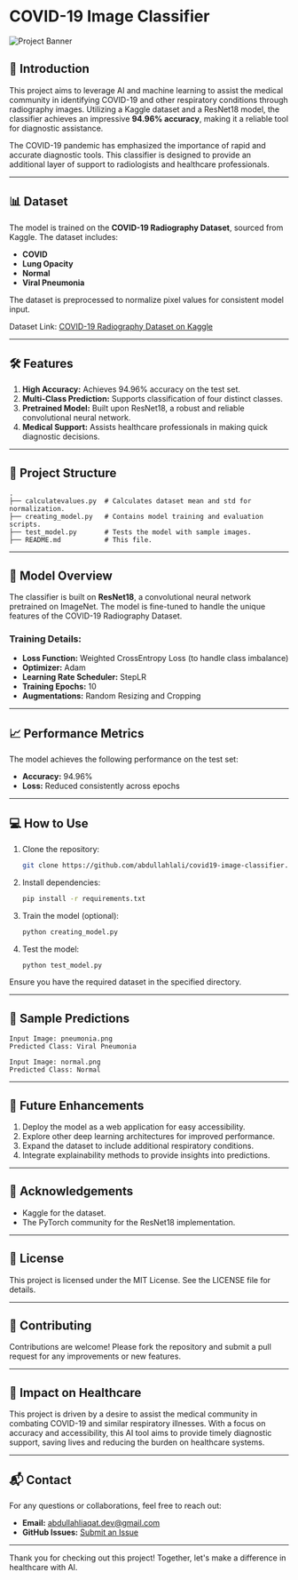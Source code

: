 # COVID-19 Image Classifier

![Project Banner](https://www.itnonline.com/sites/default/files/Chest.jpeg)

## 🚀 Introduction

This project aims to leverage AI and machine learning to assist the medical community in identifying COVID-19 and other respiratory conditions through radiography images. Utilizing a Kaggle dataset and a ResNet18 model, the classifier achieves an impressive **94.96% accuracy**, making it a reliable tool for diagnostic assistance.

The COVID-19 pandemic has emphasized the importance of rapid and accurate diagnostic tools. This classifier is designed to provide an additional layer of support to radiologists and healthcare professionals.

---

## 📊 Dataset

The model is trained on the **COVID-19 Radiography Dataset**, sourced from Kaggle. The dataset includes:

- **COVID**
- **Lung Opacity**
- **Normal**
- **Viral Pneumonia**

The dataset is preprocessed to normalize pixel values for consistent model input.

Dataset Link: [COVID-19 Radiography Dataset on Kaggle](https://www.kaggle.com/datasets/tawsifurrahman/covid19-radiography-database)

---

## 🛠️ Features

1. **High Accuracy:** Achieves 94.96% accuracy on the test set.
2. **Multi-Class Prediction:** Supports classification of four distinct classes.
3. **Pretrained Model:** Built upon ResNet18, a robust and reliable convolutional neural network.
4. **Medical Support:** Assists healthcare professionals in making quick diagnostic decisions.

---

## 📂 Project Structure

```plaintext
.
├── calculatevalues.py  # Calculates dataset mean and std for normalization.
├── creating_model.py   # Contains model training and evaluation scripts.
├── test_model.py       # Tests the model with sample images.
├── README.md           # This file.
```

---

## 🧠 Model Overview

The classifier is built on **ResNet18**, a convolutional neural network pretrained on ImageNet. The model is fine-tuned to handle the unique features of the COVID-19 Radiography Dataset.

### Training Details:
- **Loss Function:** Weighted CrossEntropy Loss (to handle class imbalance)
- **Optimizer:** Adam
- **Learning Rate Scheduler:** StepLR
- **Training Epochs:** 10
- **Augmentations:** Random Resizing and Cropping

---

## 📈 Performance Metrics

The model achieves the following performance on the test set:

- **Accuracy:** 94.96%
- **Loss:** Reduced consistently across epochs

---

## 💻 How to Use

1. Clone the repository:
   ```bash
   git clone https://github.com/abdullahlali/covid19-image-classifier.git
   ```
2. Install dependencies:
   ```bash
   pip install -r requirements.txt
   ```
3. Train the model (optional):
   ```bash
   python creating_model.py
   ```
4. Test the model:
   ```bash
   python test_model.py
   ```

Ensure you have the required dataset in the specified directory.

---

## 📂 Sample Predictions

```plaintext
Input Image: pneumonia.png
Predicted Class: Viral Pneumonia

Input Image: normal.png
Predicted Class: Normal
```

---

## 🌟 Future Enhancements

1. Deploy the model as a web application for easy accessibility.
2. Explore other deep learning architectures for improved performance.
3. Expand the dataset to include additional respiratory conditions.
4. Integrate explainability methods to provide insights into predictions.

---

## 🙏 Acknowledgements

- Kaggle for the dataset.
- The PyTorch community for the ResNet18 implementation.

---

## 📜 License

This project is licensed under the MIT License. See the LICENSE file for details.

---

## 💌 Contributing

Contributions are welcome! Please fork the repository and submit a pull request for any improvements or new features.

---

## 🏥 Impact on Healthcare

This project is driven by a desire to assist the medical community in combating COVID-19 and similar respiratory illnesses. With a focus on accuracy and accessibility, this AI tool aims to provide timely diagnostic support, saving lives and reducing the burden on healthcare systems.

---

## 📬 Contact

For any questions or collaborations, feel free to reach out:

- **Email:** abdullahliaqat.dev@gmail.com
- **GitHub Issues:** [Submit an Issue](https://github.com/abdullahlali/issues)

---

Thank you for checking out this project! Together, let's make a difference in healthcare with AI.

